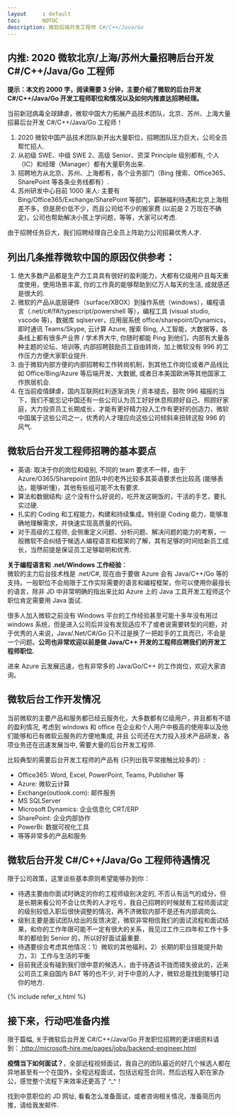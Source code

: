 ```yaml
---
layout     : default
toc:       NOTOC
description: 微软后端开发工程师 C#/C++/Java/Go
---
```


## 内推: 2020 微软北京/上海/苏州大量招聘后台开发 C#/C++/Java/Go 工程师

**提示：本文约 2000 字，阅读需要 3 分钟，主要介绍了微软的后台开发 C#/C++/Java/Go 开发工程师职位和情况以及如何内推直达招聘经理。**

当前新冠病毒全球肆虐，微软中国大力拓展产品技术团队，北京、苏州、上海大量招募后台开发 C#/C++/Java/Go 工程师！

1. 2020 微软中国产品技术团队新开出大量职位，招聘团队压力巨大，公司全员帮忙招人.
2. 从初级 SWE、中级 SWE 2、高级 Senior、资深 Principle 级别都有, 个人（IC）和经理（Manager）都有大量职务出来.
3. 招聘地方从北京、苏州、上海都有，各个业务部门（Bing 搜索、Office365、SharePoint 等各条业务线都有）.
4. 苏州研发中心目前 1000 来人: 主要有 Bing/Office365/Exchange/SharePoint 等部门，薪酬福利待遇和北京上海相差不多，但是房价低不少，而且公司给不少的搬家费 (以前是 2 万现在不确定)，公司也帮助解决小孩上学问题，等等，大家可以考虑.

由于招聘任务巨大，我们招聘经理自己全员上阵助力公司招募优秀人才.

## 列出几条推荐微软中国的原因仅供参考：

1. 绝大多数产品都是生产力工具具有很好的盈利能力，大都有亿级用户且每天重度使用，使用场景丰富, 你的工作真的能够帮助到亿万人每天的生活, 成就感还是很大的.
2. 微软的产品从底层硬件（surface/XBOX）到操作系统（windows），编程语言（.net/c#/f#/typescript/powershell 等），编程工具 (visual studio, vscode 等)，数据库 sqlserver，应用层系统 office/sharepoint/Dynamics，即时通讯 Teams/Skype, 云计算 Azure, 搜索 Bing, 人工智能，大数据等，各条线上都有很多产业界 / 学术界大牛, 你随时都能 Ping 到他们，内部有大量各种主题的论坛、培训等, 内部招聘鼓励员工自由转岗，加上微软没有 996 的工作压力方便大家职业提升.
3. 由于微软内部方便的内部招聘和工作转岗机制，到其他工作岗位或者产品线比如 Office/Bing/Azure 等后端开发、大数据, 或者日本美国欧洲等其他国家工作旅居机会.
4. 在当前疫情肆虐，国内互联网红利逐渐消失 / 资本褪去，鼓吹 996 福报的当下，我们不能忘记中国还有一些公司认为员工好好休息照顾好自己、照顾好家庭，大力投资员工长期成长，才能有更好精力投入工作有更好的创造力，微软中国属于这些公司之一，优秀的人才理应向这些公司倾斜来扭转这股 996 的风气.

## 微软后台开发工程师招聘的基本要点

* 英语: 取决于你的岗位和级别, 不同的 team 要求不一样，由于 Azure/O365/Sharepoint 团队中的老外比较多其英语要求也比较高 (能够表达，能够听懂)，其他有些组可能不太有要求.
* 算法和数据结构: 这个没有什么好说的，吃开发这碗饭的，干活的手艺，要扎实过硬.
* 扎实的 Coding 和工程能力，构建和持续集成。特别是 Coding 能力，能够准确地理解需求，并快速实现高质量的代码。
* 对于高级的工程师, 会侧重定义问题、分析问题、解决问题的能力的考察，一般微软不会纠结于候选人编程语言和框架的了解，其有足够的时间给新员工成长，当然前提是保证员工足够聪明和优秀.

**关于编程语言和 .net/Windows 工作经验**：<br>
微软的主力后台技术栈是 .net/C#, 现在由于要做 Azure 会有 Java/C++/Go 等的支持。一般职位不会局限于工作实际需要的语言和编程框架，你可以使用你最擅长的语言，除非 JD 中非常明确的指出来比如 Azure 上的 Java 工具开发工程师这个职位肯定需要用 Java 面试.

很多人加入微软之前没有 Windows 平台的工作经验甚至可能十多年没有用过 windows 系统，但是进入公司后并没有发现适应不了或者说需要转型的问题，对于优秀的人来说，Java/.Net/C#/Go 只不过是换了一把趁手的工具而已，不会是一个问题。**公司也非常欢迎以前是做 Java/C++ 开发的工程师应聘我们的开发工程师职位.**

进来 Azure 云发展迅速，也有非常多的 Java/Go/C++ 的工作岗位，欢迎大家咨询。

## 微软后台工作开发情况

当前微软的主要产品和服务都已经云服务化，大多数都有亿级用户，并且都有不错的盈利情况, 考虑到 windows 和 office 在企业和个人用户中极高的使用率以及他们能够和已有微软云服务的方便地集成, 并且 公司还在大力投入技术产品研发，各项业务还在迅速发展当中, 需要大量的后台开发工程师. 

比较典型的需要后台开发工程师的产品有 (只列出我平常接触比较多的）: 
* Office365: Word, Excel, PowerPoint, Teams, Publisher 等
* Azure: 微软云计算
* Exchange(outlook.com): 邮件服务
* MS SQLServer
* Microsoft Dynamics: 企业信息化 CRT/ERP
* SharePoint: 企业内部协作
* PowerBi: 数据可视化工具
* 等等非常多的产品和服务

## 微软后台开发 C#/C++/Java/Go 工程师待遇情况

限于公司政策，这里谈些基本原则希望能够办到你：
* 待遇主要由你面试时确定的你的工程师级别决定的, 不否认有运气的成分，但是长期来看公司不会让优秀的人才吃亏，我自己招聘的时候就有工程师面试定的级别较低入职后很快调整的情况，再不济微软内部不是还有内部调岗么.
* 级别主要是面试团队给出的反馈决定，微软非常相信我们的面试流程和面试结果，和你的工作年限可能不一定有很大的关系，我见过工作三四年和工作十多年的都给到 Senior 的，所以好好面试最重要.
* 待遇要综合考虑其他情况：1）微软的其他福利，2）长期的职业技能提升助力，3）工作与生活的平衡
* 目前我还没有碰到我们很中意的候选人，由于待遇谈不拢而错失彼此的，近来公司员工来自国内 BAT 等的也不少, 对于中意的人才，微软总能找到能够打动你的地方.

{% include refer_x.html %} 

## 接下来，行动吧准备内推
限于篇幅, 关于微软后台开发 C#/C++/Java/Go 开发职位招聘的更详细资料请到：<a href="http://microsoft-hire.me/pages/jobs/backend-engineer.html"> 
    http://microsoft-hire.me/pages/jobs/backend-engineer.html</a>

**疫情当下如何面试？**，全部远程视频面试，我自己的团队最近的好几个候选人都在异地甚至有一个在国外，全程远程面试，包括远程签合同，然后远程入职在家办公，感觉整个流程下来效率还更高了 ^_^！

找到中意职位的 JD 网址, 看看怎么准备面试，或者咨询相关情况，准备简历内推，请给我发邮件.